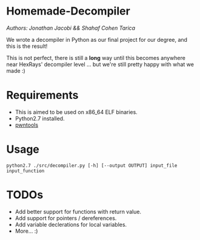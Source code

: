 # Homemade-Decompiler

*Authors: Jonathan Jacobi && Shahaf Cohen Tarica*

We wrote a decompiler in Python as our final project for our degree, and this is the result!

This is not perfect, there is still a **long** way until this becomes anywhere near HexRays' decompiler level ...
but we're still pretty happy with what we made :)

# Requirements

* This is aimed to be used on x86_64 ELF binaries.
* Python2.7 installed.
* [pwntools](https://github.com/Gallopsled/pwntools)

# Usage

`python2.7 ./src/decompiler.py [-h] [--output OUTPUT] input_file input_function`

# TODOs

* Add better support for functions with return value.
* Add support for pointers / dereferences.
* Add variable declerations for local variables.
* More... :)
 
